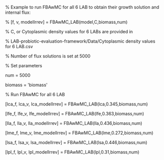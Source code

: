 % Example to run FBAwMC for all 6 LAB to obtain their growth solution and internal flux:

% [f, v, modelIrrev] = FBAwMC_LAB(model,C,biomass,num)

% C, or Cytoplasmic density values for 6 LABs are provided in 

% LAB-probiotic-evaluation-framework/Data/Cytoplasmic density values for 6 LAB.csv

% Number of flux solutions is set at 5000


% Set parameters

num = 5000

biomass = 'biomass'




% Run FBAwMC for all 6 LAB

[lca_f, lca_v, lca_modelIrrev] = FBAwMC_LAB(lca,0.345,biomass,num)

[lfe_f, lfe_v, lfe_modelIrrev] = FBAwMC_LAB(lfe,0.363,biomass,num)

[lla_f, lla_v, lla_modelIrrev] = FBAwMC_LAB(lla,0.436,biomass,num)

[lme_f, lme_v, lme_modelIrrev] = FBAwMC_LAB(lme,0.272,biomass,num)

[lsa_f, lsa_v, lsa_modelIrrev] = FBAwMC_LAB(lsa,0.446,biomass,num)

[lpl_f, lpl_v, lpl_modelIrrev] = FBAwMC_LAB(lpl,0.31,biomass,num)
